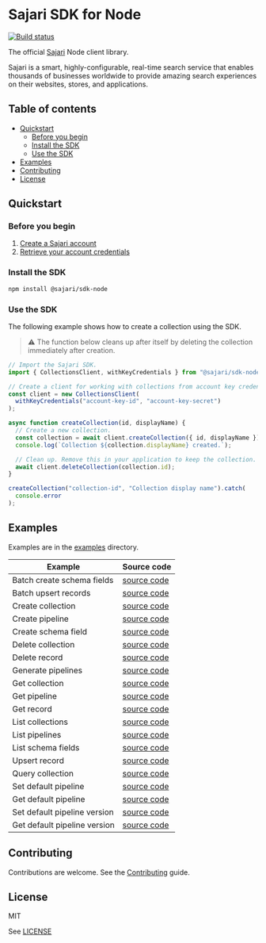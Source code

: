 # Sajari SDK for Node

[![Build status](https://github.com/sajari/sdk-node/workflows/Build/badge.svg?branch=master)](https://github.com/sajari/sdk-node/actions)

The official [Sajari](https://www.sajari.com) Node client library.

Sajari is a smart, highly-configurable, real-time search service that enables thousands of businesses worldwide to provide amazing search experiences on their websites, stores, and applications.

## Table of contents

- [Quickstart](#quickstart)
  - [Before you begin](#before-you-begin)
  - [Install the SDK](#install-the-sdk)
  - [Use the SDK](#use-the-sdk)
- [Examples](#examples)
- [Contributing](#contributing)
- [License](#license)

## Quickstart

### Before you begin

1. [Create a Sajari account](http://sajari.com/console)
1. [Retrieve your account credentials](https://www.sajari.com/console/project/credentials)

### Install the SDK

```bash
npm install @sajari/sdk-node
```

### Use the SDK

The following example shows how to create a collection using the SDK.

> ⚠️ The function below cleans up after itself by deleting the collection immediately after creation.

```javascript
// Import the Sajari SDK.
import { CollectionsClient, withKeyCredentials } from "@sajari/sdk-node";

// Create a client for working with collections from account key credentials.
const client = new CollectionsClient(
  withKeyCredentials("account-key-id", "account-key-secret")
);

async function createCollection(id, displayName) {
  // Create a new collection.
  const collection = await client.createCollection({ id, displayName });
  console.log(`Collection ${collection.displayName} created.`);

  // Clean up. Remove this in your application to keep the collection.
  await client.deleteCollection(collection.id);
}

createCollection("collection-id", "Collection display name").catch(
  console.error
);
```

## Examples

Examples are in the [examples](https://github.com/sajari/sdk-node/blob/master/examples) directory.

| Example                      | Source code                                                                                            |
| ---------------------------- | ------------------------------------------------------------------------------------------------------ |
| Batch create schema fields   | [source code](https://github.com/sajari/sdk-node/blob/master/examples/batch-create-schema-fields.ts)   |
| Batch upsert records         | [source code](https://github.com/sajari/sdk-node/blob/master/examples/batch-upsert-records.ts)         |
| Create collection            | [source code](https://github.com/sajari/sdk-node/blob/master/examples/create-collection.ts)            |
| Create pipeline              | [source code](https://github.com/sajari/sdk-node/blob/master/examples/create-pipeline.ts)              |
| Create schema field          | [source code](https://github.com/sajari/sdk-node/blob/master/examples/create-schema-field.ts)          |
| Delete collection            | [source code](https://github.com/sajari/sdk-node/blob/master/examples/delete-collection.ts)            |
| Delete record                | [source code](https://github.com/sajari/sdk-node/blob/master/examples/delete-record.ts)                |
| Generate pipelines           | [source code](https://github.com/sajari/sdk-node/blob/master/examples/generate-pipelines.ts)           |
| Get collection               | [source code](https://github.com/sajari/sdk-node/blob/master/examples/get-collection.ts)               |
| Get pipeline                 | [source code](https://github.com/sajari/sdk-node/blob/master/examples/get-pipeline.ts)                 |
| Get record                   | [source code](https://github.com/sajari/sdk-node/blob/master/examples/get-record.ts)                   |
| List collections             | [source code](https://github.com/sajari/sdk-node/blob/master/examples/list-collections.ts)             |
| List pipelines               | [source code](https://github.com/sajari/sdk-node/blob/master/examples/list-pipelines.ts)               |
| List schema fields           | [source code](https://github.com/sajari/sdk-node/blob/master/examples/list-schema-fields.ts)           |
| Upsert record                | [source code](https://github.com/sajari/sdk-node/blob/master/examples/upsert-record.ts)                |
| Query collection             | [source code](https://github.com/sajari/sdk-node/blob/master/examples/query-collection.ts)             |
| Set default pipeline         | [source code](https://github.com/sajari/sdk-node/blob/master/examples/set-default-pipeline.ts)         |
| Get default pipeline         | [source code](https://github.com/sajari/sdk-node/blob/master/examples/get-default-pipeline.ts)         |
| Set default pipeline version | [source code](https://github.com/sajari/sdk-node/blob/master/examples/set-default-pipeline-version.ts) |
| Get default pipeline version | [source code](https://github.com/sajari/sdk-node/blob/master/examples/get-default-pipeline-version.ts) |

## Contributing

Contributions are welcome. See the [Contributing](https://github.com/sajari/sdk-node/blob/master/examples/CONTRIBUTING.md) guide.

## License

MIT

See [LICENSE](https://github.com/sajari/sdk-node/blob/master/LICENSE)
